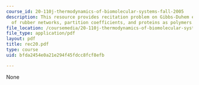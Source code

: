 ```yaml
---
course_id: 20-110j-thermodynamics-of-biomolecular-systems-fall-2005
description: This resource provides recitation problem on Gibbs-Duhem equation, swelling
  of rubber networks, partition coefficients, and proteins as polymers.
file_location: /coursemedia/20-110j-thermodynamics-of-biomolecular-systems-fall-2005/bfda2454e0a21e294f45fdcc8fcf8efb_rec20.pdf
file_type: application/pdf
layout: pdf
title: rec20.pdf
type: course
uid: bfda2454e0a21e294f45fdcc8fcf8efb

---
```

None